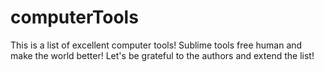 # computerTools
This is a list of excellent computer tools!
Sublime tools free human and make the world better!
Let's be grateful to the authors and extend the list!
